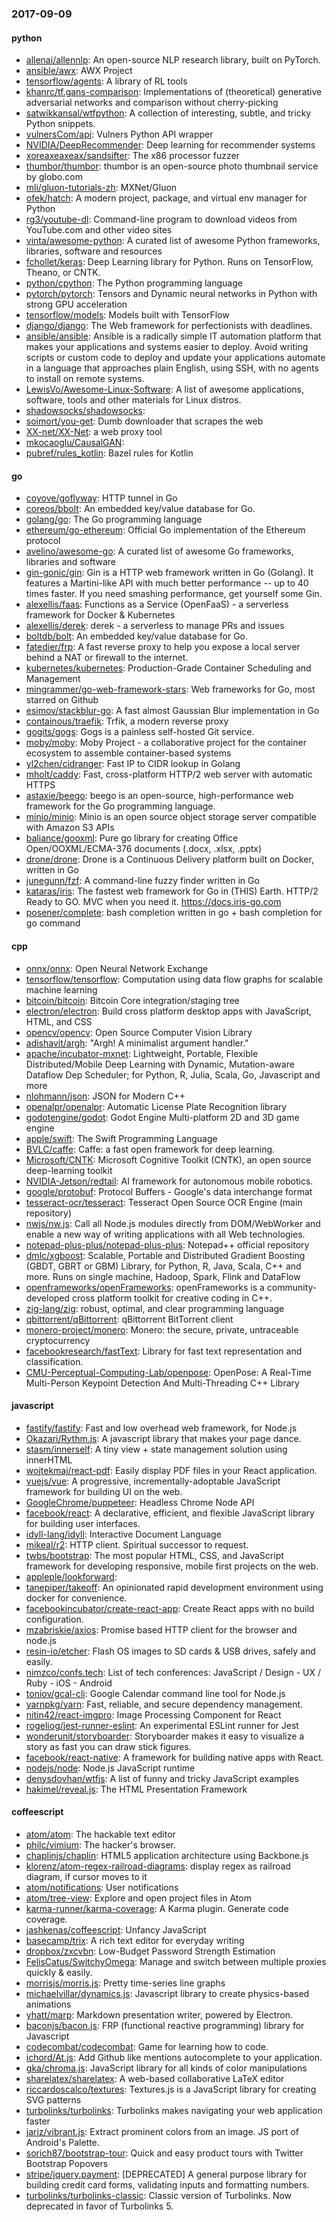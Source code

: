### 2017-09-09

#### python
* [allenai/allennlp](https://github.com/allenai/allennlp): An open-source NLP research library, built on PyTorch.
* [ansible/awx](https://github.com/ansible/awx): AWX Project
* [tensorflow/agents](https://github.com/tensorflow/agents): A library of RL tools
* [khanrc/tf.gans-comparison](https://github.com/khanrc/tf.gans-comparison): Implementations of (theoretical) generative adversarial networks and comparison without cherry-picking
* [satwikkansal/wtfpython](https://github.com/satwikkansal/wtfpython): A collection of interesting, subtle, and tricky Python snippets.
* [vulnersCom/api](https://github.com/vulnersCom/api): Vulners Python API wrapper
* [NVIDIA/DeepRecommender](https://github.com/NVIDIA/DeepRecommender): Deep learning for recommender systems
* [xoreaxeaxeax/sandsifter](https://github.com/xoreaxeaxeax/sandsifter): The x86 processor fuzzer
* [thumbor/thumbor](https://github.com/thumbor/thumbor): thumbor is an open-source photo thumbnail service by globo.com
* [mli/gluon-tutorials-zh](https://github.com/mli/gluon-tutorials-zh): MXNet/Gluon
* [ofek/hatch](https://github.com/ofek/hatch): A modern project, package, and virtual env manager for Python
* [rg3/youtube-dl](https://github.com/rg3/youtube-dl): Command-line program to download videos from YouTube.com and other video sites
* [vinta/awesome-python](https://github.com/vinta/awesome-python): A curated list of awesome Python frameworks, libraries, software and resources
* [fchollet/keras](https://github.com/fchollet/keras): Deep Learning library for Python. Runs on TensorFlow, Theano, or CNTK.
* [python/cpython](https://github.com/python/cpython): The Python programming language
* [pytorch/pytorch](https://github.com/pytorch/pytorch): Tensors and Dynamic neural networks in Python with strong GPU acceleration
* [tensorflow/models](https://github.com/tensorflow/models): Models built with TensorFlow
* [django/django](https://github.com/django/django): The Web framework for perfectionists with deadlines.
* [ansible/ansible](https://github.com/ansible/ansible): Ansible is a radically simple IT automation platform that makes your applications and systems easier to deploy. Avoid writing scripts or custom code to deploy and update your applications automate in a language that approaches plain English, using SSH, with no agents to install on remote systems.
* [LewisVo/Awesome-Linux-Software](https://github.com/LewisVo/Awesome-Linux-Software):  A list of awesome applications, software, tools and other materials for Linux distros.
* [shadowsocks/shadowsocks](https://github.com/shadowsocks/shadowsocks): 
* [soimort/you-get](https://github.com/soimort/you-get):  Dumb downloader that scrapes the web
* [XX-net/XX-Net](https://github.com/XX-net/XX-Net): a web proxy tool
* [mkocaoglu/CausalGAN](https://github.com/mkocaoglu/CausalGAN): 
* [pubref/rules_kotlin](https://github.com/pubref/rules_kotlin): Bazel rules for Kotlin

#### go
* [coyove/goflyway](https://github.com/coyove/goflyway): HTTP tunnel in Go
* [coreos/bbolt](https://github.com/coreos/bbolt): An embedded key/value database for Go.
* [golang/go](https://github.com/golang/go): The Go programming language
* [ethereum/go-ethereum](https://github.com/ethereum/go-ethereum): Official Go implementation of the Ethereum protocol
* [avelino/awesome-go](https://github.com/avelino/awesome-go): A curated list of awesome Go frameworks, libraries and software
* [gin-gonic/gin](https://github.com/gin-gonic/gin): Gin is a HTTP web framework written in Go (Golang). It features a Martini-like API with much better performance -- up to 40 times faster. If you need smashing performance, get yourself some Gin.
* [alexellis/faas](https://github.com/alexellis/faas): Functions as a Service (OpenFaaS) - a serverless framework for Docker & Kubernetes
* [alexellis/derek](https://github.com/alexellis/derek): derek - a serverless  to manage PRs and issues
* [boltdb/bolt](https://github.com/boltdb/bolt): An embedded key/value database for Go.
* [fatedier/frp](https://github.com/fatedier/frp): A fast reverse proxy to help you expose a local server behind a NAT or firewall to the internet.
* [kubernetes/kubernetes](https://github.com/kubernetes/kubernetes): Production-Grade Container Scheduling and Management
* [mingrammer/go-web-framework-stars](https://github.com/mingrammer/go-web-framework-stars): Web frameworks for Go, most starred on Github
* [esimov/stackblur-go](https://github.com/esimov/stackblur-go): A fast almost Gaussian Blur implementation in Go
* [containous/traefik](https://github.com/containous/traefik): Trfik, a modern reverse proxy
* [gogits/gogs](https://github.com/gogits/gogs): Gogs is a painless self-hosted Git service.
* [moby/moby](https://github.com/moby/moby): Moby Project - a collaborative project for the container ecosystem to assemble container-based systems
* [yl2chen/cidranger](https://github.com/yl2chen/cidranger): Fast IP to CIDR lookup in Golang
* [mholt/caddy](https://github.com/mholt/caddy): Fast, cross-platform HTTP/2 web server with automatic HTTPS
* [astaxie/beego](https://github.com/astaxie/beego): beego is an open-source, high-performance web framework for the Go programming language.
* [minio/minio](https://github.com/minio/minio): Minio is an open source object storage server compatible with Amazon S3 APIs
* [baliance/gooxml](https://github.com/baliance/gooxml): Pure go library for creating Office Open/OOXML/ECMA-376 documents (.docx, .xlsx, .pptx)
* [drone/drone](https://github.com/drone/drone): Drone is a Continuous Delivery platform built on Docker, written in Go
* [junegunn/fzf](https://github.com/junegunn/fzf):  A command-line fuzzy finder written in Go
* [kataras/iris](https://github.com/kataras/iris): The fastest web framework for Go in (THIS) Earth. HTTP/2 Ready to GO. MVC when you need it. https://docs.iris-go.com
* [posener/complete](https://github.com/posener/complete): bash completion written in go + bash completion for go command

#### cpp
* [onnx/onnx](https://github.com/onnx/onnx): Open Neural Network Exchange
* [tensorflow/tensorflow](https://github.com/tensorflow/tensorflow): Computation using data flow graphs for scalable machine learning
* [bitcoin/bitcoin](https://github.com/bitcoin/bitcoin): Bitcoin Core integration/staging tree
* [electron/electron](https://github.com/electron/electron): Build cross platform desktop apps with JavaScript, HTML, and CSS
* [opencv/opencv](https://github.com/opencv/opencv): Open Source Computer Vision Library
* [adishavit/argh](https://github.com/adishavit/argh): "Argh! A minimalist argument handler."
* [apache/incubator-mxnet](https://github.com/apache/incubator-mxnet): Lightweight, Portable, Flexible Distributed/Mobile Deep Learning with Dynamic, Mutation-aware Dataflow Dep Scheduler; for Python, R, Julia, Scala, Go, Javascript and more
* [nlohmann/json](https://github.com/nlohmann/json): JSON for Modern C++
* [openalpr/openalpr](https://github.com/openalpr/openalpr): Automatic License Plate Recognition library
* [godotengine/godot](https://github.com/godotengine/godot): Godot Engine  Multi-platform 2D and 3D game engine
* [apple/swift](https://github.com/apple/swift): The Swift Programming Language
* [BVLC/caffe](https://github.com/BVLC/caffe): Caffe: a fast open framework for deep learning.
* [Microsoft/CNTK](https://github.com/Microsoft/CNTK): Microsoft Cognitive Toolkit (CNTK), an open source deep-learning toolkit
* [NVIDIA-Jetson/redtail](https://github.com/NVIDIA-Jetson/redtail): AI framework for autonomous mobile robotics.
* [google/protobuf](https://github.com/google/protobuf): Protocol Buffers - Google's data interchange format
* [tesseract-ocr/tesseract](https://github.com/tesseract-ocr/tesseract): Tesseract Open Source OCR Engine (main repository)
* [nwjs/nw.js](https://github.com/nwjs/nw.js): Call all Node.js modules directly from DOM/WebWorker and enable a new way of writing applications with all Web technologies.
* [notepad-plus-plus/notepad-plus-plus](https://github.com/notepad-plus-plus/notepad-plus-plus): Notepad++ official repository
* [dmlc/xgboost](https://github.com/dmlc/xgboost): Scalable, Portable and Distributed Gradient Boosting (GBDT, GBRT or GBM) Library, for Python, R, Java, Scala, C++ and more. Runs on single machine, Hadoop, Spark, Flink and DataFlow
* [openframeworks/openFrameworks](https://github.com/openframeworks/openFrameworks): openFrameworks is a community-developed cross platform toolkit for creative coding in C++.
* [zig-lang/zig](https://github.com/zig-lang/zig): robust, optimal, and clear programming language
* [qbittorrent/qBittorrent](https://github.com/qbittorrent/qBittorrent): qBittorrent BitTorrent client
* [monero-project/monero](https://github.com/monero-project/monero): Monero: the secure, private, untraceable cryptocurrency
* [facebookresearch/fastText](https://github.com/facebookresearch/fastText): Library for fast text representation and classification.
* [CMU-Perceptual-Computing-Lab/openpose](https://github.com/CMU-Perceptual-Computing-Lab/openpose): OpenPose: A Real-Time Multi-Person Keypoint Detection And Multi-Threading C++ Library

#### javascript
* [fastify/fastify](https://github.com/fastify/fastify): Fast and low overhead web framework, for Node.js
* [Okazari/Rythm.js](https://github.com/Okazari/Rythm.js): A javascript library that makes your page dance.
* [stasm/innerself](https://github.com/stasm/innerself): A tiny view + state management solution using innerHTML
* [wojtekmaj/react-pdf](https://github.com/wojtekmaj/react-pdf): Easily display PDF files in your React application.
* [vuejs/vue](https://github.com/vuejs/vue): A progressive, incrementally-adoptable JavaScript framework for building UI on the web.
* [GoogleChrome/puppeteer](https://github.com/GoogleChrome/puppeteer): Headless Chrome Node API
* [facebook/react](https://github.com/facebook/react): A declarative, efficient, and flexible JavaScript library for building user interfaces.
* [idyll-lang/idyll](https://github.com/idyll-lang/idyll): Interactive Document Language
* [mikeal/r2](https://github.com/mikeal/r2): HTTP client. Spiritual successor to request.
* [twbs/bootstrap](https://github.com/twbs/bootstrap): The most popular HTML, CSS, and JavaScript framework for developing responsive, mobile first projects on the web.
* [appleple/lookforward](https://github.com/appleple/lookforward): 
* [tanepiper/takeoff](https://github.com/tanepiper/takeoff): An opinionated rapid development environment using docker for convenience.
* [facebookincubator/create-react-app](https://github.com/facebookincubator/create-react-app): Create React apps with no build configuration.
* [mzabriskie/axios](https://github.com/mzabriskie/axios): Promise based HTTP client for the browser and node.js
* [resin-io/etcher](https://github.com/resin-io/etcher): Flash OS images to SD cards & USB drives, safely and easily.
* [nimzco/confs.tech](https://github.com/nimzco/confs.tech): List of tech conferences: JavaScript / Design - UX / Ruby - iOS - Android
* [toniov/gcal-cli](https://github.com/toniov/gcal-cli): Google Calendar command line tool for Node.js
* [yarnpkg/yarn](https://github.com/yarnpkg/yarn):  Fast, reliable, and secure dependency management.
* [nitin42/react-imgpro](https://github.com/nitin42/react-imgpro):  Image Processing Component for React
* [rogeliog/jest-runner-eslint](https://github.com/rogeliog/jest-runner-eslint): An experimental ESLint runner for Jest
* [wonderunit/storyboarder](https://github.com/wonderunit/storyboarder): Storyboarder makes it easy to visualize a story as fast you can draw stick figures.
* [facebook/react-native](https://github.com/facebook/react-native): A framework for building native apps with React.
* [nodejs/node](https://github.com/nodejs/node): Node.js JavaScript runtime 
* [denysdovhan/wtfjs](https://github.com/denysdovhan/wtfjs): A list of funny and tricky JavaScript examples
* [hakimel/reveal.js](https://github.com/hakimel/reveal.js): The HTML Presentation Framework

#### coffeescript
* [atom/atom](https://github.com/atom/atom): The hackable text editor
* [philc/vimium](https://github.com/philc/vimium): The hacker's browser.
* [chaplinjs/chaplin](https://github.com/chaplinjs/chaplin): HTML5 application architecture using Backbone.js
* [klorenz/atom-regex-railroad-diagrams](https://github.com/klorenz/atom-regex-railroad-diagrams): display regex as railroad diagram, if cursor moves to it
* [atom/notifications](https://github.com/atom/notifications): User notifications
* [atom/tree-view](https://github.com/atom/tree-view): Explore and open project files in Atom
* [karma-runner/karma-coverage](https://github.com/karma-runner/karma-coverage): A Karma plugin. Generate code coverage.
* [jashkenas/coffeescript](https://github.com/jashkenas/coffeescript): Unfancy JavaScript
* [basecamp/trix](https://github.com/basecamp/trix): A rich text editor for everyday writing
* [dropbox/zxcvbn](https://github.com/dropbox/zxcvbn): Low-Budget Password Strength Estimation
* [FelisCatus/SwitchyOmega](https://github.com/FelisCatus/SwitchyOmega): Manage and switch between multiple proxies quickly & easily.
* [morrisjs/morris.js](https://github.com/morrisjs/morris.js): Pretty time-series line graphs
* [michaelvillar/dynamics.js](https://github.com/michaelvillar/dynamics.js): Javascript library to create physics-based animations
* [yhatt/marp](https://github.com/yhatt/marp): Markdown presentation writer, powered by Electron.
* [baconjs/bacon.js](https://github.com/baconjs/bacon.js): FRP (functional reactive programming) library for Javascript
* [codecombat/codecombat](https://github.com/codecombat/codecombat): Game for learning how to code.
* [ichord/At.js](https://github.com/ichord/At.js): Add Github like mentions autocomplete to your application.
* [gka/chroma.js](https://github.com/gka/chroma.js): JavaScript library for all kinds of color manipulations
* [sharelatex/sharelatex](https://github.com/sharelatex/sharelatex): A web-based collaborative LaTeX editor
* [riccardoscalco/textures](https://github.com/riccardoscalco/textures): Textures.js is a JavaScript library for creating SVG patterns
* [turbolinks/turbolinks](https://github.com/turbolinks/turbolinks): Turbolinks makes navigating your web application faster
* [jariz/vibrant.js](https://github.com/jariz/vibrant.js): Extract prominent colors from an image. JS port of Android's Palette.
* [sorich87/bootstrap-tour](https://github.com/sorich87/bootstrap-tour): Quick and easy product tours with Twitter Bootstrap Popovers
* [stripe/jquery.payment](https://github.com/stripe/jquery.payment): [DEPRECATED] A general purpose library for building credit card forms, validating inputs and formatting numbers.
* [turbolinks/turbolinks-classic](https://github.com/turbolinks/turbolinks-classic): Classic version of Turbolinks. Now deprecated in favor of Turbolinks 5.

